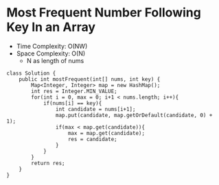 # Most Frequent Number Following Key In an Array

- Time Complexity: O(NW)
- Space Complexity: O(N)
  - N as length of nums

```
class Solution {
    public int mostFrequent(int[] nums, int key) {
        Map<Integer, Integer> map = new HashMap();
        int res = Integer.MIN_VALUE;
        for(int i = 0, max = 0; i+1 < nums.length; i++){
            if(nums[i] == key){
                int candidate = nums[i+1];
                map.put(candidate, map.getOrDefault(candidate, 0) + 1);
                if(max < map.get(candidate)){
                    max = map.get(candidate);
                    res = candidate;
                }
            }
        }
        return res;
    }
}

```
